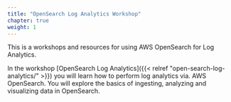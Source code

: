 ```yaml
---
title: "OpenSearch Log Analytics Workshop"
chapter: true
weight: 1
---
```


This is a workshops and resources for using AWS OpenSearch for Log Analytics.

In the workshop [OpenSearch Log Analytics]({{< relref "open-search-log-analytics/" >}}) you will learn how to perform log analytics via. AWS OpenSearch. You will explore the basics of ingesting, analyzing and visualizing data in OpenSearch.